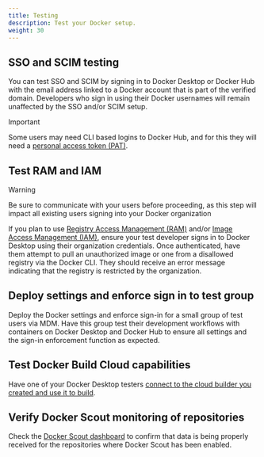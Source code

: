 ```yaml
---
title: Testing
description: Test your Docker setup.
weight: 30
---
```


## SSO and SCIM testing

You can test SSO and SCIM by signing in to Docker Desktop or Docker Hub with the email address linked to a Docker account that is part of the verified domain. Developers who sign in using their Docker usernames will remain unaffected by the SSO and/or SCIM setup. 

> [!IMPORTANT] 
>
> Some users may need CLI based logins to Docker Hub, and for this they will need a [personal access token (PAT)](/manuals/security/for-developers/access-tokens.md).

## Test RAM and IAM

> [!WARNING]
> Be sure to communicate with your users before proceeding, as this step will impact all existing users signing into your Docker organization

If you plan to use [Registry Access Management (RAM)](/manuals/security/for-admins/hardened-desktop/registry-access-management.md) and/or [Image Access Management (IAM)](/manuals/security/for-admins/hardened-desktop/image-access-management.md), ensure your test developer signs in to Docker Desktop using their organization credentials. Once authenticated, have them attempt to pull an unauthorized image or one from a disallowed registry via the Docker CLI. They should receive an error message indicating that the registry is restricted by the organization.

## Deploy settings and enforce sign in to test group

Deploy the Docker settings and enforce sign-in for a small group of test users via MDM. Have this group test their development workflows with containers on Docker Desktop and Docker Hub to ensure all settings and the sign-in enforcement function as expected.

## Test Docker Build Cloud capabilities

Have one of your Docker Desktop testers [connect to the cloud builder you created and use it to build](/manuals/build-cloud/usage.md). 

## Verify Docker Scout monitoring of repositories

Check the [Docker Scout dashboard](https://scout.docker.com/) to confirm that data is being properly received for the repositories where Docker Scout has been enabled.

